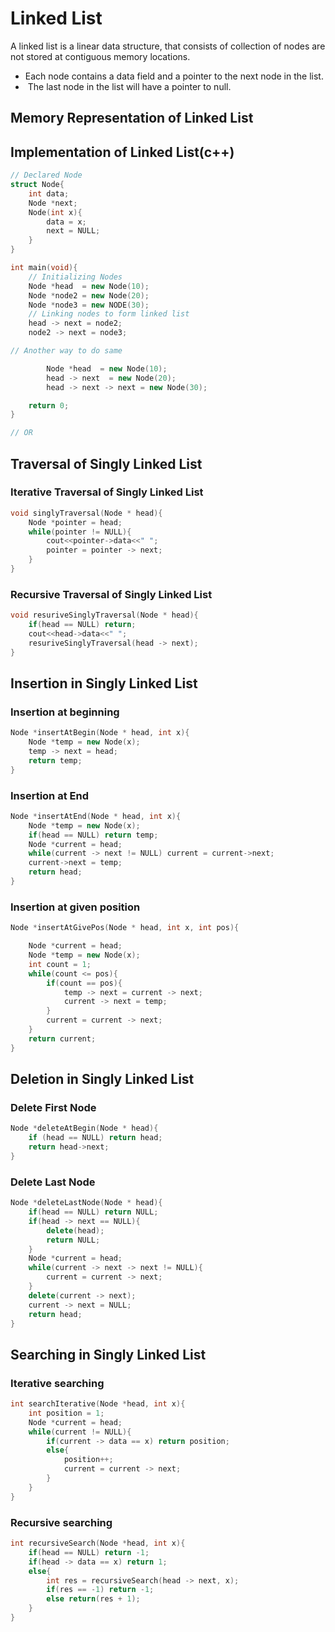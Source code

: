 #  Linked List

A linked list is a linear data structure, that consists of collection of nodes are not stored at contiguous memory locations.
- Each node contains a data field and a pointer to the next node in the list.
-  The last node in the list will have a pointer to null.

## Memory Representation of Linked List

## Implementation  of Linked List(c++)
```cpp
// Declared Node
struct Node{
	int data;
	Node *next;
	Node(int x){
		data = x;
		next = NULL;
	}
}

int main(void){
	// Initializing Nodes
	Node *head  = new Node(10);
	Node *node2 = new Node(20);
	Node *node3 = new NODE(30);
	// Linking nodes to form linked list
	head -> next = node2;
	node2 -> next = node3;

// Another way to do same

		Node *head  = new Node(10);
		head -> next  = new Node(20);
		head -> next -> next = new Node(30);

	return 0;
}

// OR 
```

## Traversal of Singly Linked List
###  Iterative Traversal of Singly Linked List
```cpp
void singlyTraversal(Node * head){
    Node *pointer = head;
    while(pointer != NULL){
        cout<<pointer->data<<" ";
        pointer = pointer -> next;
    }
}
```
### Recursive Traversal of Singly Linked List
```cpp
void resuriveSinglyTraversal(Node * head){
    if(head == NULL) return;
    cout<<head->data<<" ";
    resuriveSinglyTraversal(head -> next);
}
```

## Insertion in Singly Linked List
### Insertion at beginning
```cpp
Node *insertAtBegin(Node * head, int x){
	Node *temp = new Node(x);
	temp -> next = head;
	return temp;
}
```
### Insertion at End
```cpp
Node *insertAtEnd(Node * head, int x){
    Node *temp = new Node(x);
    if(head == NULL) return temp;
    Node *current = head;
    while(current -> next != NULL) current = current->next;
    current->next = temp;
    return head;
}
```
### Insertion at given position
```cpp
Node *insertAtGivePos(Node * head, int x, int pos){

	Node *current = head;
	Node *temp = new Node(x);
	int count = 1;
	while(count <= pos){
		if(count == pos){
			temp -> next = current -> next;
			current -> next = temp;
		}
		current = current -> next;
	}
	return current;
}
```

## Deletion in Singly Linked List
### Delete First Node 
```cpp
Node *deleteAtBegin(Node * head){
    if (head == NULL) return head;
    return head->next;
}
```
### Delete Last Node
```cpp
Node *deleteLastNode(Node * head){
	if(head == NULL) return NULL;
	if(head -> next == NULL){
		delete(head);
		return NULL;
	}
	Node *current = head;
	while(current -> next -> next != NULL){
		current = current -> next;
	}
	delete(current -> next);
	current -> next = NULL;
	return head;
}
```

## Searching in Singly Linked List
### Iterative searching
```cpp
int searchIterative(Node *head, int x){
    int position = 1;
    Node *current = head;
    while(current != NULL){
        if(current -> data == x) return position;
        else{
            position++;
            current = current -> next;
        }
    }
}
```
### Recursive searching
```cpp
int recursiveSearch(Node *head, int x){
    if(head == NULL) return -1;
    if(head -> data == x) return 1;
    else{
        int res = recursiveSearch(head -> next, x);
        if(res == -1) return -1;
        else return(res + 1);
    }
}
```

